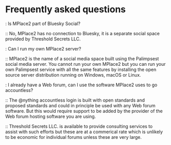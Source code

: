 ﻿
# Frequently asked questions

: Is MPlace2 part of Bluesky Social?

:: No, MPlace2 has no connection to Bluesky, it is a separate social space provided
by Threshold Secrets LLC.

: Can I run my own MPlace2 server?

:: MPlace2 is the name of a social media space built using the Palimpsest social media
server. You cannot run your own MPlace2 but you can run your own Palimpsest 
service with all the same features by installing the open source server distribution
running on Windows, macOS or Linux.

: I already have a Web forum, can I use the software MPlace2 uses to go accountless?

:: The @nything accountless login is built with open standards and proposed standards
and could in principle be used with any Web forum software. But this would require
support to be added by the provider of the Web forum hosting software you are using.

:: Threshold Secrets LLC. is available to provide consulting services to assist with such
efforts but these are at a commerical rate which is unlikely to be economic for 
individual forums unless these are very large.
